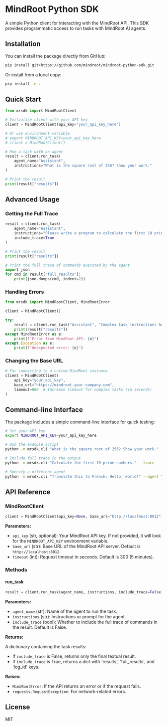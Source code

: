 # MindRoot Python SDK

A simple Python client for interacting with the MindRoot API. This SDK provides programmatic access to run tasks with MindRoot AI agents.

## Installation

You can install the package directly from GitHub:

```bash
pip install git+https://github.com/mindroot/mindroot-python-sdk.git
```

Or install from a local copy:

```bash
pip install -e .
```

## Quick Start

```python
from mrsdk import MindRootClient

# Initialize client with your API key
client = MindRootClient(api_key="your_api_key_here")

# Or use environment variable
# export MINDROOT_API_KEY=your_api_key_here
# client = MindRootClient()

# Run a task with an agent
result = client.run_task(
    agent_name="Assistant",
    instructions="What is the square root of 256? Show your work."
)

# Print the result
print(result["results"])
```

## Advanced Usage

### Getting the Full Trace

```python
result = client.run_task(
    agent_name="Assistant",
    instructions="Please write a program to calculate the first 10 prime numbers.",
    include_trace=True
)

# Print the result
print(result["results"])

# Print the full trace of commands executed by the agent
import json
for cmd in result["full_results"]:
    print(json.dumps(cmd, indent=2))
```

### Handling Errors

```python
from mrsdk import MindRootClient, MindRootError

client = MindRootClient()

try:
    result = client.run_task("Assistant", "Complex task instructions here")
    print(result["results"])
except MindRootError as e:
    print(f"Error from MindRoot API: {e}")
except Exception as e:
    print(f"Unexpected error: {e}")
```

### Changing the Base URL

```python
# For connecting to a custom MindRoot instance
client = MindRootClient(
    api_key="your_api_key",
    base_url="https://mindroot.your-company.com",
    timeout=600  # Increase timeout for complex tasks (in seconds)
)
```

## Command-line Interface

The package includes a simple command-line interface for quick testing:

```bash
# Set your API key
export MINDROOT_API_KEY=your_api_key_here

# Run the example script
python -m mrsdk.cli "What is the square root of 256? Show your work."

# Include full trace in the output
python -m mrsdk.cli "Calculate the first 10 prime numbers." --trace

# Specify a different agent
python -m mrsdk.cli "Translate this to French: Hello, world!" --agent Translator
```

## API Reference

### MindRootClient

```python
client = MindRootClient(api_key=None, base_url="http://localhost:8012", timeout=300)
```

**Parameters:**

- `api_key` (str, optional): Your MindRoot API key. If not provided, it will look for the `MINDROOT_API_KEY` environment variable.
- `base_url` (str): Base URL of the MindRoot API server. Default is `http://localhost:8012`.
- `timeout` (int): Request timeout in seconds. Default is 300 (5 minutes).

### Methods

#### run_task

```python
result = client.run_task(agent_name, instructions, include_trace=False)
```

**Parameters:**

- `agent_name` (str): Name of the agent to run the task.
- `instructions` (str): Instructions or prompt for the agent.
- `include_trace` (bool): Whether to include the full trace of commands in the result. Default is False.

**Returns:**

A dictionary containing the task results:

- If `include_trace` is False, returns only the final textual result.
- If `include_trace` is True, returns a dict with 'results', 'full_results', and 'log_id' keys.

**Raises:**

- `MindRootError`: If the API returns an error or if the request fails.
- `requests.RequestException`: For network-related errors.

## License

MIT
